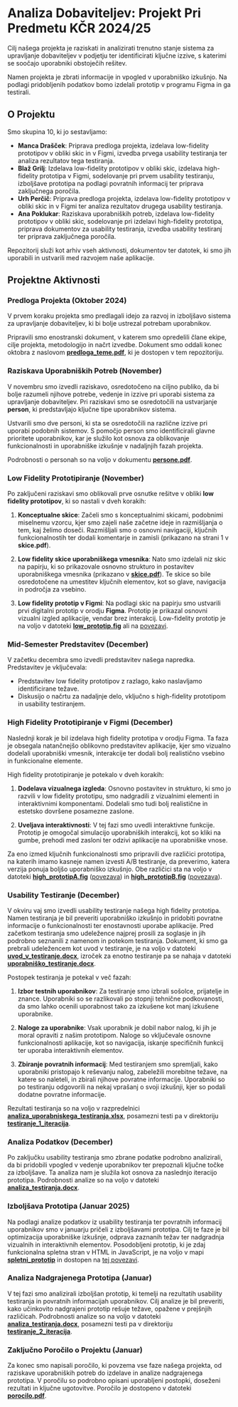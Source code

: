 # Analiza Dobaviteljev: Projekt Pri Predmetu KČR 2024/25

Cilj našega projekta je raziskati in analizirati trenutno stanje sistema za upravljanje dobaviteljev v podjetju ter identificirati ključne izzive, s katerimi se soočajo uporabniki obstoječih rešitev. 

Namen projekta je zbrati informacije in vpogled v uporabniško izkušnjo. Na podlagi pridobljenih podatkov bomo izdelali prototip v programu Figma in ga testirali.


## O Projektu

Smo skupina 10, ki jo sestavljamo:  
- **Manca Drašček**: Priprava predloga projekta, izdelava low-fidelity prototipov v obliki skic in v Figmi, izvedba prvega usability testiranja ter analiza rezultatov tega testiranja.  
- **Blaž Grilj**: Izdelava low-fidelity prototipov v obliki skic, izdelava high-fidelity prototipa v Figmi, sodelovanje pri prvem usability testiranju, izboljšave prototipa na podlagi povratnih informacij ter priprava zaključnega poročila.  
- **Urh Perčič**: Priprava predloga projekta, izdelava low-fidelity prototipov v obliki skic in v Figmi ter analiza rezultatov drugega usability testiranja.  
- **Ana Poklukar**: Raziskava uporabniških potreb, izdelava low-fidelity prototipov v obliki skic, sodelovanje pri izdelavi high-fidelity prototipa, priprava dokumentov za usability testiranja, izvedba usability testiranj ter priprava zaključnega poročila.  

Repozitorij služi kot arhiv vseh aktivnosti, dokumentov ter datotek, ki smo jih uporabili in ustvarili med razvojem naše aplikacije.

## Projektne Aktivnosti

### Predloga Projekta (Oktober 2024)

V prvem koraku projekta smo predlagali idejo za razvoj in izboljšavo sistema za upravljanje dobaviteljev, ki bi bolje ustrezal potrebam uporabnikov. 

Pripravili smo enostranski dokument, v katerem smo opredelili člane ekipe, cilje projekta, metodologijo in načrt izvedbe. Dokument smo oddali konec oktobra z naslovom [**predloga_teme.pdf**](./predloga_teme.pdf), ki je dostopen v tem repozitoriju.

### Raziskava Uporabniških Potreb (November)

V novembru smo izvedli raziskavo, osredotočeno na ciljno publiko, da bi bolje razumeli njihove potrebe, vedenje in izzive pri uporabi sistema za upravljanje dobaviteljev. Pri raziskavi smo se osredotočili na ustvarjanje **person**, ki predstavljajo ključne tipe uporabnikov sistema.

Ustvarili smo dve personi, ki sta se osredotočili na različne izzive pri uporabi podobnih sistemov. S pomočjo person smo identificirali glavne prioritete uporabnikov, kar je služilo kot osnova za oblikovanje funkcionalnosti in uporabniške izkušnje v nadaljnjih fazah projekta. 

Podrobnosti o personah so na voljo v dokumentu [**persone.pdf**](./persone.pdf).

### Low Fidelity Prototipiranje (November)

Po zaključeni raziskavi smo oblikovali prve osnutke rešitve v obliki **low fidelity prototipov**, ki so nastali v dveh korakih:  

1. **Konceptualne skice**: Začeli smo s konceptualnimi skicami, podobnimi miselnemu vzorcu, kjer smo zajeli naše začetne ideje in razmišljanja o tem, kaj želimo doseči. Razmišljali smo o osnovni navigaciji, ključnih funkcionalnostih ter dodali komentarje in zamisli (prikazano na strani 1 v **skice.pdf**).

2. **Low fidelity skice uporabniškega vmesnika**: Nato smo izdelali niz skic na papirju, ki so prikazovale osnovno strukturo in postavitev uporabniškega vmesnika (prikazano v [**skice.pdf**](./skice.pdf)). Te skice so bile osredotočene na umestitev ključnih elementov, kot so glave, navigacija in področja za vsebino.  

3. **Low fidelity prototip v Figmi**: Na podlagi skic na papirju smo ustvarili prvi digitalni prototip v orodju **Figma**. Prototip je prikazal osnovni vizualni izgled aplikacije, vendar brez interakcij. Low-fidelity prototip je na voljo v datoteki [**low_prototip.fig**](./low_prototip.fig) ali na [povezavi](https://www.figma.com/proto/BOxrJTZuz8LsPKgxq1lpb2/BI?node-id=0-1&t=dxAoerunpKTgySFC-1).  

### Mid-Semester Predstavitev (December)

V začetku decembra smo izvedli predstavitev našega napredka. Predstavitev je vključevala:
- Predstavitev low fidelity prototipov z razlago, kako naslavljamo identificirane težave.
- Diskusijo o načrtu za nadaljnje delo, vključno s high-fidelity prototipom in usability testiranjem.

### High Fidelity Prototipiranje v Figmi (December)
Naslednji korak je bil izdelava high fidelity prototipa v orodju Figma. Ta faza je obsegala natančnejšo oblikovno predstavitev aplikacije, kjer smo vizualno dodelali uporabniški vmesnik, interakcije ter dodali bolj realistično vsebino in funkcionalne elemente.

High fidelity prototipiranje je potekalo v dveh korakih:

1. **Dodelava vizualnega izgleda**: Osnovno postavitev in strukturo, ki smo jo razvili v low fidelity prototipu, smo nadgradili z vizualnimi elementi in interaktivnimi komponentami. Dodelali smo tudi bolj realistične in estetsko dovršene posamezne zaslone.

2. **Uveljava interaktivnosti**: V tej fazi smo uvedli interaktivne funkcije. Prototip je omogočal simulacijo uporabniških interakcij, kot so kliki na gumbe, prehodi med zasloni ter odzivi aplikacije na uporabniške vnose.

Za eno izmed ključnih funkcionalnosti smo pripravili dve različici prototipa, na katerih imamo kasneje namen izvesti A/B testiranje, da preverimo, katera verzija ponuja boljšo uporabniško izkušnjo. Obe različici sta na voljo v datoteki [**high_prototipA.fig**](./high_prototipA.fig) ([povezava](https://www.figma.com/design/y3GHgfQ9yR8ZJ6P8EAOmjh/BI---A?t=iGR8Tc2kamiYd0s0-1)) in [**high_prototipB.fig**](./high_prototipB.fig) ([povezava](https://www.figma.com/design/CRABkGBXD08iOQNXKYONNp/BI---B?t=iGR8Tc2kamiYd0s0-1)).

### Usability Testiranje (December)  
V okviru vaj smo izvedli usability testiranje našega high fidelity prototipa. Namen testiranja je bil preveriti uporabniško izkušnjo in pridobiti povratne informacije o funkcionalnosti ter enostavnosti uporabe aplikacije. Pred začetkom testiranja smo udeležence najprej prosili za soglasje in jih podrobno seznanili z namenom in potekom testiranja. Dokument, ki smo ga prebrali udeležencem kot uvod v testiranje, je na voljo v datoteki [**uvod_v_testiranje.docx**](./uvod_v_testiranje.docx), izroček za enotno testiranje pa se nahaja v datoteki [**uporabniško_testiranje.docx**](./uporabniško_testiranje.docx).

Postopek testiranja je potekal v več fazah:

1. **Izbor testnih uporabnikov**: Za testiranje smo izbrali sošolce, prijatelje in znance. Uporabniki so se razlikovali po stopnji tehnične podkovanosti, da smo lahko ocenili uporabnost tako za izkušene kot manj izkušene uporabnike.

2. **Naloge za uporabnike**: Vsak uporabnik je dobil nabor nalog, ki jih je moral opraviti z našim prototipom. Naloge so vključevale osnovne funkcionalnosti aplikacije, kot so navigacija, iskanje specifičnih funkcij ter uporaba interaktivnih elementov.

3. **Zbiranje povratnih informacij**: Med testiranjem smo spremljali, kako uporabniki pristopajo k reševanju nalog, zabeležili morebitne težave, na katere so naleteli, in zbirali njihove povratne informacije. Uporabniki so po testiranju odgovorili na nekaj vprašanj o svoji izkušnji, kjer so podali dodatne povratne informacije.

Rezultati testiranja so na voljo v razpredelnici [**analiza_uporabniskega_testiranja.xlsx**](./analiza_uporabniskega_testiranja.xlsx), posamezni testi pa v direktoriju [**testiranje_1_iteracija**](./testiranje_1_iteracija/).

### Analiza Podatkov (December)
Po zaključku usability testiranja smo zbrane podatke podrobno analizirali, da bi pridobili vpogled v vedenje uporabnikov ter prepoznali ključne točke za izboljšave. Ta analiza nam je služila kot osnova za naslednjo iteracijo prototipa. Podrobnosti analize so na voljo v datoteki [**analiza_testiranja.docx**](./analiza_testiranja.docx).

### Izboljšava Prototipa (Januar 2025)
Na podlagi analize podatkov iz usability testiranja ter povratnih informacij uporabnikov smo v januarju pričeli z izboljšavami prototipa. Cilj te faze je bil optimizacija uporabniške izkušnje, odprava zaznanih težav ter nadgradnja vizualnih in interaktivnih elementov. Posodobljeni prototip, ki je zdaj funkcionalna spletna stran v HTML in JavaScript, je na voljo v mapi [**spletni_prototip**](./spletni_prototip/) in dostopen na [tej povezavi](https://blazgrilj.github.io).

### Analiza Nadgrajenega Prototipa (Januar)
V tej fazi smo analizirali izboljšan prototip, ki temelji na rezultatih usability testiranja in povratnih informacijah uporabnikov. Cilj analize je bil preveriti, kako učinkovito nadgrajeni prototip rešuje težave, opažene v prejšnjih različicah. Podrobnosti analize so na voljo v datoteki [**analiza_testiranja.docx**](./analiza_testiranja.docx), posamezni testi pa v direktoriju [**testiranje_2_iteracija**](./testiranje_2_iteracija/).

### Zaključno Poročilo o Projektu (Januar)
Za konec smo napisali poročilo, ki povzema vse faze našega projekta, od raziskave uporabniških potreb do izdelave in analize nadgrajenega prototipa. V poročilu so podrobno opisani uporabljeni postopki, doseženi rezultati in ključne ugotovitve. Poročilo je dostopeno v datoteki [**porocilo.pdf**](./porocilo.pdf).
